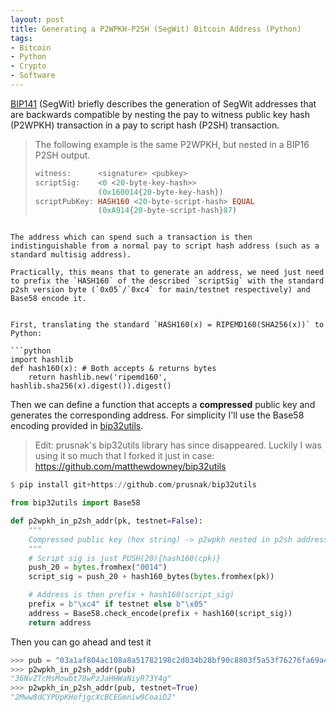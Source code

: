 ```yaml
---
layout: post
title: Generating a P2WPKH-P2SH (SegWit) Bitcoin Address (Python)
tags:
- Bitcoin
- Python
- Crypto
- Software
---
```


[BIP141](https://github.com/bitcoin/bips/blob/master/bip-0141.mediawiki) (SegWit) briefly describes the generation of SegWit addresses that are backwards compatible by nesting the pay to witness public key hash (P2WPKH) transaction in a pay to script hash (P2SH) transaction.

> The following example is the same P2WPKH, but nested in a BIP16 P2SH output.
>
> ```haskell
> witness:      <signature> <pubkey>
> scriptSig:    <0 <20-byte-key-hash>>
>               (0x160014{20-byte-key-hash})
> scriptPubKey: HASH160 <20-byte-script-hash> EQUAL
>               (0xA914{20-byte-script-hash}87)
```

The address which can spend such a transaction is then indistinguishable from a normal pay to script hash address (such as a standard multisig address).

Practically, this means that to generate an address, we need just need to prefix the `HASH160` of the described `scriptSig` with the standard p2sh version byte (`0x05`/`0xc4` for main/testnet respectively) and Base58 encode it.


First, translating the standard `HASH160(x) = RIPEMD160(SHA256(x))` to Python:

```python
import hashlib
def hash160(x): # Both accepts & returns bytes
    return hashlib.new('ripemd160', hashlib.sha256(x).digest()).digest()
```

Then we can define a function that accepts a **compressed** public key and generates the corresponding address. For simplicity I'll use the Base58 encoding provided in [bip32utils](https://github.com/prusnak/bip32utils).

> Edit: prusnak's bip32utils library has since disappeared. Luckily I was using it so much that I forked it just in case: https://github.com/matthewdowney/bip32utils

```haskell
$ pip install git+https://github.com/prusnak/bip32utils
```

```python
from bip32utils import Base58

def p2wpkh_in_p2sh_addr(pk, testnet=False):
    """
    Compressed public key (hex string) -> p2wpkh nested in p2sh address. 'SegWit address.'
    """
    # Script sig is just PUSH(20){hash160(cpk)}
    push_20 = bytes.fromhex("0014")
    script_sig = push_20 + hash160_bytes(bytes.fromhex(pk))

    # Address is then prefix + hash160(script_sig)
    prefix = b"\xc4" if testnet else b"\x05"
    address = Base58.check_encode(prefix + hash160(script_sig))
    return address
```

Then you can go ahead and test it

```python
>>> pub = "03a1af804ac108a8a51782198c2d034b28bf90c8803f5a53f76276fa69a4eae77f"
>>> p2wpkh_in_p2sh_addr(pub)
"36NvZTcMsMowbt78wPzJaHHWaNiyR73Y4g"
>>> p2wpkh_in_p2sh_addr(pub, testnet=True)
"2Mww8dCYPUpKHofjgcXcBCEGmniw9CoaiD2"
```
